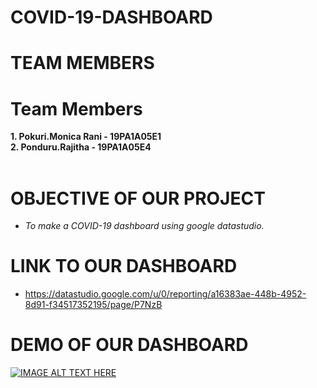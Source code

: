 # COVID-19-DASHBOARD
 
 
# TEAM MEMBERS

#  Team Members
 **1. Pokuri.Monica Rani - 19PA1A05E1**\
 **2. Ponduru.Rajitha    - 19PA1A05E4**
 <br></br>
 
 # OBJECTIVE OF OUR PROJECT
 
 * <i> To make a COVID-19 dashboard using google datastudio.</i>

# LINK TO OUR DASHBOARD
 
 * https://datastudio.google.com/u/0/reporting/a16383ae-448b-4952-8d91-f34517352195/page/P7NzB

# DEMO OF OUR DASHBOARD

[![IMAGE ALT TEXT HERE](https://img.youtube.com/vi/RY94rlAvrFY/0.jpg)](https://www.youtube.com/watch?v=RY94rlAvrFY)
